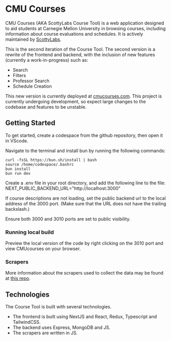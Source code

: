 # CMU Courses

CMU Courses (AKA ScottyLabs Course Tool) is a web application designed to aid students at Carnegie Mellon University in
browsing courses, including information about course evaluations and schedules. It is actively maintained
by [ScottyLabs](https://scottylabs.org).

This is the second iteration of the Course Tool. The second version is a rewrite of the frontend and backend, with the
inclusion of new features (currently a work-in-progress) such as:

- Search
- Filters
- Professor Search
- Schedule Creation

This new version is currently deployed at [cmucourses.com](https://cmucourses.com). This project is currently undergoing
development, so expect large changes to the codebase and features to be unstable.

## Getting Started
To get started, create a codespace from the github repository, then open it in VScode.

Navigate to the terminal and install bun by running the following commands: 

```
curl -fsSL https://bun.sh/install | bash
source /home/codespace/.bashrc
bun install
bun run dev
```

Create a .env file in your root directory, and add the following line to the file:
NEXT_PUBLIC_BACKEND_URL="http://localhost:3000"


If course descriptions are not loading, set the public backend url to the local address of the 3000 port. (Make sure that the URL does not have the trailing backslash.)


Ensure both 3000 and 3010 ports are set to public visibility.


### Running local build


Preview the local version of the code by right clicking on the 3010 port and view CMUcourses on your browser. 

### Scrapers

More information about the scrapers used to collect the data may be found
at [this repo](https://github.com/ScottyLabs/course-scraper/).

## Technologies

The Course Tool is built with several technologies.

- The frontend is built using NextJS and React, Redux, Typescript and TailwindCSS.
- The backend uses Express, MongoDB and JS.
- The scrapers are written in JS.
